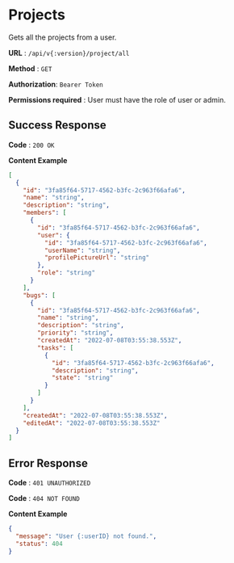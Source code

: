 # Projects

Gets all the projects from a user.

**URL** : `/api/v{:version}/project/all`

**Method** : `GET`

**Authorization**: `Bearer Token`

**Permissions required** : User must have the role of user or admin.

## Success Response

**Code** : `200 OK`

**Content Example**

```json
[
  {
    "id": "3fa85f64-5717-4562-b3fc-2c963f66afa6",
    "name": "string",
    "description": "string",
    "members": [
      {
        "id": "3fa85f64-5717-4562-b3fc-2c963f66afa6",
        "user": {
          "id": "3fa85f64-5717-4562-b3fc-2c963f66afa6",
          "userName": "string",
          "profilePictureUrl": "string"
        },
        "role": "string"
      }
    ],
    "bugs": [
      {
        "id": "3fa85f64-5717-4562-b3fc-2c963f66afa6",
        "name": "string",
        "description": "string",
        "priority": "string",
        "createdAt": "2022-07-08T03:55:38.553Z",
        "tasks": [
          {
            "id": "3fa85f64-5717-4562-b3fc-2c963f66afa6",
            "description": "string",
            "state": "string"
          }
        ]
      }
    ],
    "createdAt": "2022-07-08T03:55:38.553Z",
    "editedAt": "2022-07-08T03:55:38.553Z"
  }
]
```

## Error Response

**Code** : `401 UNAUTHORIZED`

**Code** : `404 NOT FOUND`

**Content Example**

```json
{
  "message": "User {:userID} not found.",
  "status": 404
}
```
